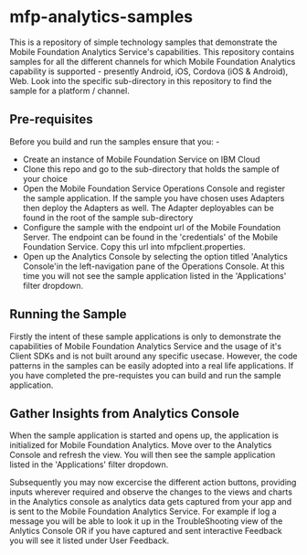 # mfp-analytics-samples
This is a repository of simple technology samples that demonstrate the Mobile Foundation Analytics Service's capabilities.  This repository contains samples for all the different channels for which Mobile Foundation Analytics capability is supported - presently Android, iOS, Cordova (iOS & Android), Web.  Look into the specific sub-directory in this repository to find the sample for a platform / channel.

## Pre-requisites
Before you build and run the samples ensure that you: -
- Create an instance of Mobile Foundation Service on IBM Cloud
- Clone this repo and go to the sub-directory that holds the sample of your choice
- Open the Mobile Foundation Service Operations Console and register the sample application.  If the sample you have chosen uses Adapters then deploy the Adapters as well.  The Adapter deployables can be found in the root of the sample sub-directory
- Configure the sample with the endpoint url of the Mobile Foundation Server.  The endpoint can be found in the 'credentials' of the Mobile Foundation Service.  Copy this url into mfpclient.properties.
- Open up the Analytics Console by selecting the option titled 'Analytics Console'in the left-navigation pane of the Operations Console.  At this time you will not see the sample application listed in the 'Applications' filter dropdown.

## Running the Sample
Firstly the intent of these sample applications is only to demonstrate the capabilities of Mobile Foundation Analytics Service and the usage of it's Client SDKs and is not built around any specific usecase.  However, the code patterns in the samples can be easily adopted into a real life applications.  If you have completed the pre-requistes you can build and run the sample application.  

## Gather Insights from Analytics Console

When the sample application is started and opens up, the application is initialized for Mobile Foundation Analytics.  Move over to the Analytics Console and refresh the view.  You will then see the sample application listed in the 'Applications' filter dropdown.

Subsequently you may now excercise the different action buttons, providing inputs wherever required and observe the changes to the views and charts in the Analytics console as analytics data gets captured from your app and is sent to the Mobile Foundation Analytics Service.  For example if log a message you will be able to look it up in the TroubleShooting view of the Anlytics Console OR if you have captured and sent interactive Feedback you will see it listed under User Feedback.


